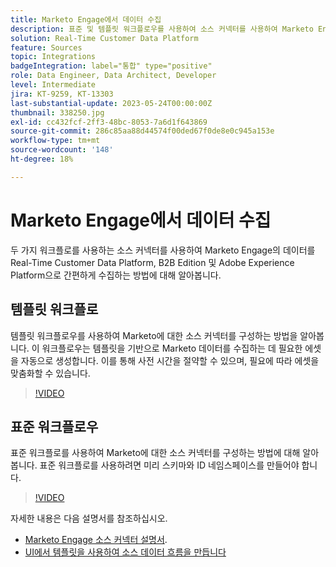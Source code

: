 ```yaml
---
title: Marketo Engage에서 데이터 수집
description: 표준 및 템플릿 워크플로우를 사용하여 소스 커넥터를 사용하여 Marketo Engage에서 데이터를 수집하는 방법에 대해 알아봅니다.
solution: Real-Time Customer Data Platform
feature: Sources
topic: Integrations
badgeIntegration: label="통합" type="positive"
role: Data Engineer, Data Architect, Developer
level: Intermediate
jira: KT-9259, KT-13303
last-substantial-update: 2023-05-24T00:00:00Z
thumbnail: 338250.jpg
exl-id: cc432fcf-2ff3-48bc-8053-7a6d1f643869
source-git-commit: 286c85aa88d44574f00ded67f0de8e0c945a153e
workflow-type: tm+mt
source-wordcount: '148'
ht-degree: 18%

---
```


# Marketo Engage에서 데이터 수집

두 가지 워크플로를 사용하는 소스 커넥터를 사용하여 Marketo Engage의 데이터를 Real-Time Customer Data Platform, B2B Edition 및 Adobe Experience Platform으로 간편하게 수집하는 방법에 대해 알아봅니다.

## 템플릿 워크플로

템플릿 워크플로우를 사용하여 Marketo에 대한 소스 커넥터를 구성하는 방법을 알아봅니다. 이 워크플로우는 템플릿을 기반으로 Marketo 데이터를 수집하는 데 필요한 에셋을 자동으로 생성합니다. 이를 통해 사전 시간을 절약할 수 있으며, 필요에 따라 에셋을 맞춤화할 수 있습니다.

>[!VIDEO](https://video.tv.adobe.com/v/3419550?learn=on&enablevpops)

## 표준 워크플로우

표준 워크플로를 사용하여 Marketo에 대한 소스 커넥터를 구성하는 방법에 대해 알아봅니다. 표준 워크플로를 사용하려면 미리 스키마와 ID 네임스페이스를 만들어야 합니다.

>[!VIDEO](https://video.tv.adobe.com/v/338250?learn=on&enablevpops)

자세한 내용은 다음 설명서를 참조하십시오.
* [Marketo Engage 소스 커넥터 설명서](https://experienceleague.adobe.com/docs/experience-platform/sources/connectors/adobe-applications/marketo/marketo.html?lang=ko).
* [UI에서 템플릿을 사용하여 소스 데이터 흐름을 만듭니다](https://experienceleague.adobe.com/docs/experience-platform/sources/ui-tutorials/templates.html?lang=ko#)
